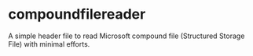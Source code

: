 # compoundfilereader
A simple header file to read Microsoft compound file (Structured Storage File) with minimal efforts.
